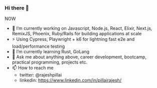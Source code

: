 ### Hi there 👋

<!--
**rajeshpillai/rajeshpillai** is a ✨ _special_ ✨ repository because its `README.md` (this file) appears on your GitHub profile.

Here are some ideas to get you started:

- 🔭 I’m currently working on Javascript, React, Elixir, Phoenix, Ruby/Rails, Next.js, Remix
- 🌱 I’m currently learning Rust, GoLang
- 👯 I’m looking to collaborate on ...
- 🤔 I’m looking for help with ...
- 💬 Ask me about ...
- 📫 How to reach me: ...
- 😄 Pronouns: ...
- ⚡ Fun fact: ...
-->

NOW
- 🔭 I’m currently working on Javascript, Node.js, React, Elixir, Next.js, RemixJS, Phoenix, Ruby/Rails for building applications at scale
- ⚡ Using Cypress, Playwright + k6 for lightning fast e2e and load/performance testing
- 🌱 I’m currently learning Rust, GoLang
- 💬 Ask me about anything above, career development, bootcamp, practical programming, projects etc.
- 📫 How to reach me
  - twitter:  @rajeshpillai
  - linkedin: https://www.linkedin.com/in/pillairajesh/
